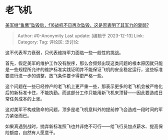 # 老飞机
[美军继“鱼鹰”坠毁后，f16战机不日再次坠毁，这是否表明了其军力的衰弱?](https://www.zhihu.com/question/634406327/answer/3322702210)

> Author: #0-Anonymity
> Last update: [编辑于 2023-12-13]
> Link:
> Category: 
> Tag:
> 评论区:
> 泛讨论:

这不代表军力衰弱，只代表维持军力面临一些一般性的挑战。

首先，假定美军的维护工作没有脱序，那么会频频出现这类问题的根本原因就只能是一些规程所允许的维护标准实践证明并不能保证飞机的安全稳定运行，这些标准要进行进一步的调整，放飞条件要卡得更严格一些。

这个问题在一些已经停产的老飞机上更严重一些，那表示更多的老飞机会被严格化后的新标准卡住，不能执勤。而这部分工作只能用新飞机来顶替——因此要造成日常任务成本的上涨。

这对美军不构成致命的问题，顶多是老飞机意料外的提前停飞会造成一段时间的军力紧张而已。

如果真遇到战时，抛弃新标准照飞也并非绝不可行——给飞行员加点薪水、提高保险额度，自然有人愿意干。
